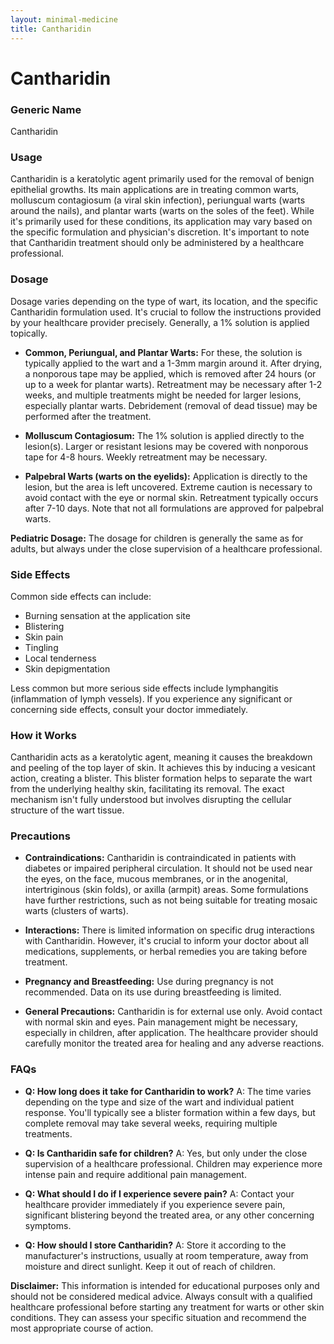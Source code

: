 ```yaml
---
layout: minimal-medicine
title: Cantharidin
---
```


# Cantharidin
### Generic Name
Cantharidin

### Usage
Cantharidin is a keratolytic agent primarily used for the removal of benign epithelial growths.  Its main applications are in treating common warts, molluscum contagiosum (a viral skin infection), periungual warts (warts around the nails), and plantar warts (warts on the soles of the feet).  While it's primarily used for these conditions, its application may vary based on the specific formulation and physician's discretion.  It's important to note that Cantharidin treatment should only be administered by a healthcare professional.

### Dosage
Dosage varies depending on the type of wart, its location, and the specific Cantharidin formulation used.  It's crucial to follow the instructions provided by your healthcare provider precisely.  Generally, a 1% solution is applied topically.

* **Common, Periungual, and Plantar Warts:**  For these, the solution is typically applied to the wart and a 1-3mm margin around it.  After drying, a nonporous tape may be applied, which is removed after 24 hours (or up to a week for plantar warts).  Retreatment may be necessary after 1-2 weeks, and multiple treatments might be needed for larger lesions, especially plantar warts.  Debridement (removal of dead tissue) may be performed after the treatment.

* **Molluscum Contagiosum:**  The 1% solution is applied directly to the lesion(s). Larger or resistant lesions may be covered with nonporous tape for 4-8 hours.  Weekly retreatment may be necessary.

* **Palpebral Warts (warts on the eyelids):** Application is directly to the lesion, but the area is left uncovered.  Extreme caution is necessary to avoid contact with the eye or normal skin.  Retreatment typically occurs after 7-10 days.  Note that not all formulations are approved for palpebral warts.

**Pediatric Dosage:**  The dosage for children is generally the same as for adults, but always under the close supervision of a healthcare professional.

### Side Effects
Common side effects can include:

* Burning sensation at the application site
* Blistering
* Skin pain
* Tingling
* Local tenderness
* Skin depigmentation

Less common but more serious side effects include lymphangitis (inflammation of lymph vessels).  If you experience any significant or concerning side effects, consult your doctor immediately.

### How it Works
Cantharidin acts as a keratolytic agent, meaning it causes the breakdown and peeling of the top layer of skin.  It achieves this by inducing a vesicant action, creating a blister. This blister formation helps to separate the wart from the underlying healthy skin, facilitating its removal. The exact mechanism isn't fully understood but involves disrupting the cellular structure of the wart tissue.

### Precautions
* **Contraindications:** Cantharidin is contraindicated in patients with diabetes or impaired peripheral circulation. It should not be used near the eyes, on the face, mucous membranes, or in the anogenital, intertriginous (skin folds), or axilla (armpit) areas.  Some formulations have further restrictions, such as not being suitable for treating mosaic warts (clusters of warts).

* **Interactions:**  There is limited information on specific drug interactions with Cantharidin.  However, it's crucial to inform your doctor about all medications, supplements, or herbal remedies you are taking before treatment.

* **Pregnancy and Breastfeeding:**  Use during pregnancy is not recommended.  Data on its use during breastfeeding is limited.

* **General Precautions:** Cantharidin is for external use only.  Avoid contact with normal skin and eyes.  Pain management might be necessary, especially in children, after application. The healthcare provider should carefully monitor the treated area for healing and any adverse reactions.


### FAQs
* **Q: How long does it take for Cantharidin to work?** A: The time varies depending on the type and size of the wart and individual patient response.  You'll typically see a blister formation within a few days, but complete removal may take several weeks, requiring multiple treatments.

* **Q: Is Cantharidin safe for children?** A: Yes, but only under the close supervision of a healthcare professional.  Children may experience more intense pain and require additional pain management.

* **Q: What should I do if I experience severe pain?** A: Contact your healthcare provider immediately if you experience severe pain, significant blistering beyond the treated area, or any other concerning symptoms.

* **Q: How should I store Cantharidin?** A:  Store it according to the manufacturer's instructions, usually at room temperature, away from moisture and direct sunlight. Keep it out of reach of children.


**Disclaimer:** This information is intended for educational purposes only and should not be considered medical advice.  Always consult with a qualified healthcare professional before starting any treatment for warts or other skin conditions.  They can assess your specific situation and recommend the most appropriate course of action.
